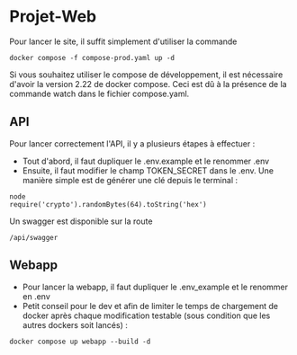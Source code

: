 # Projet-Web

Pour lancer le site, il suffit simplement d'utiliser la commande
```
docker compose -f compose-prod.yaml up -d
```

Si vous souhaitez utiliser le compose de développement, il est nécessaire d'avoir la version 2.22 de docker compose.
Ceci est dû à la présence de la commande watch dans le fichier compose.yaml.

## API

Pour lancer correctement l'API, il y a plusieurs étapes à effectuer :

- Tout d'abord, il faut dupliquer le .env.example et le renommer .env
- Ensuite, il faut modifier le champ TOKEN_SECRET dans le .env. 
Une manière simple est de générer une clé depuis le terminal :
```
node
require('crypto').randomBytes(64).toString('hex')
```

Un swagger est disponible sur la route
```
/api/swagger
```

## Webapp

- Pour lancer la webapp, il faut dupliquer le .env_example et le renommer en .env
- Petit conseil pour le dev et afin de limiter le temps de chargement de docker après chaque modification testable (sous condition que les autres dockers soit lancés) :

```
docker compose up webapp --build -d
```
